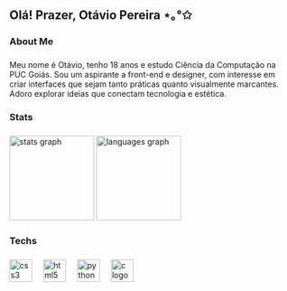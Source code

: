 ## Olá! Prazer, Otávio Pereira ⋆｡°✩

<h3 align="left">About Me</h3>

###

<p align="left">Meu nome é Otávio, tenho 18 anos e estudo Ciência da Computação na PUC Goiás. Sou um aspirante a front-end e designer, com interesse em criar interfaces que sejam tanto práticas quanto visualmente marcantes. Adoro explorar ideias que conectam tecnologia e estética.</p>

###

<h3 align="left">Stats</h3>

###

<div align="left">
  <img src="https://github-readme-stats.vercel.app/api?username=Otssz&hide_title=false&hide_rank=false&show_icons=true&include_all_commits=true&count_private=true&disable_animations=false&theme=midnight-purple&locale=en&hide_border=false&order=1" height="150" alt="stats graph"  />
  <img src="https://github-readme-stats.vercel.app/api/top-langs?username=Otssz&locale=en&hide_title=false&layout=compact&card_width=320&langs_count=5&theme=midnight-purple&hide_border=false&order=2" height="150" alt="languages graph"  />
</div>

###

<h3 align="left">Techs</h3>

###

<div align="left">
  <img src="https://cdn.jsdelivr.net/gh/devicons/devicon/icons/css3/css3-original.svg" height="40" alt="css3 logo"  />
  <img width="12" />
  <img src="https://cdn.jsdelivr.net/gh/devicons/devicon/icons/html5/html5-original.svg" height="40" alt="html5 logo"  />
  <img width="12" />
  <img src="https://cdn.jsdelivr.net/gh/devicons/devicon/icons/python/python-original.svg" height="40" alt="python logo"  />
  <img width="12" />
  <img src="https://cdn.jsdelivr.net/gh/devicons/devicon/icons/c/c-original.svg" height="40" alt="c logo"  />
</div>

###
